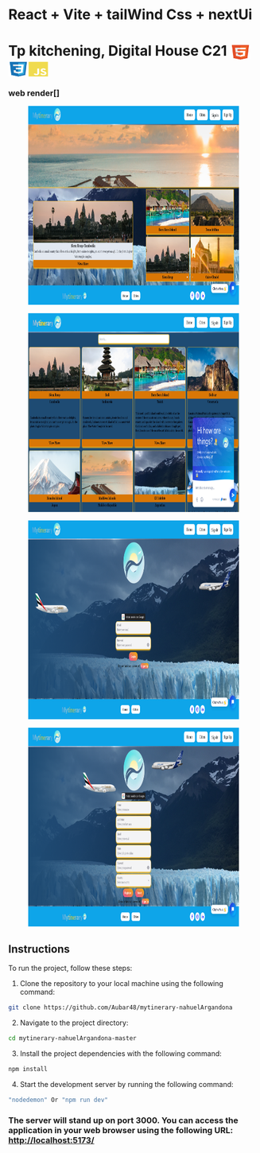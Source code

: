 # React + Vite + tailWind Css + nextUi

# Tp kitchening, Digital House C21 <img align="center" alt="HTML" height="30" width="40" src="https://raw.githubusercontent.com/devicons/devicon/master/icons/html5/html5-original.svg"><img align="center" alt="CSS" height="30" width="40" src="https://raw.githubusercontent.com/devicons/devicon/master/icons/css3/css3-original.svg"><img align="center" alt="JS" height="30" width="40" src="https://raw.githubusercontent.com/devicons/devicon/master/icons/javascript/javascript-plain.svg"> 

### web render[]

<figure><img src="./mocks/home.png" alt="logo" style="height: 400px;"></figure>
<figure><img src="./mocks/cities.png" alt="logo" style="height: 400px;"></figure>
<figure><img src="./mocks/signIn.png" alt="logo" style="height: 400px;"></figure>
<figure><img src="./mocks/signUp.png" alt="logo" style="height: 400px;"></figure>


## Instructions

To run the project, follow these steps:

1. Clone the repository to your local machine using the following command:

```bash
git clone https://github.com/Aubar48/mytinerary-nahuelArgandona
```

2. Navigate to the project directory:

```bash
cd mytinerary-nahuelArgandona-master
```

3. Install the project dependencies with the following command:

```bash
npm install
```

4. Start the development server by running the following command:

```bash
"nodedemon" Or "npm run dev"
```

### The server will stand up on port 3000. You can access the application in your web browser using the following URL: [http://localhost:5173/](http://localhost:5173/)
